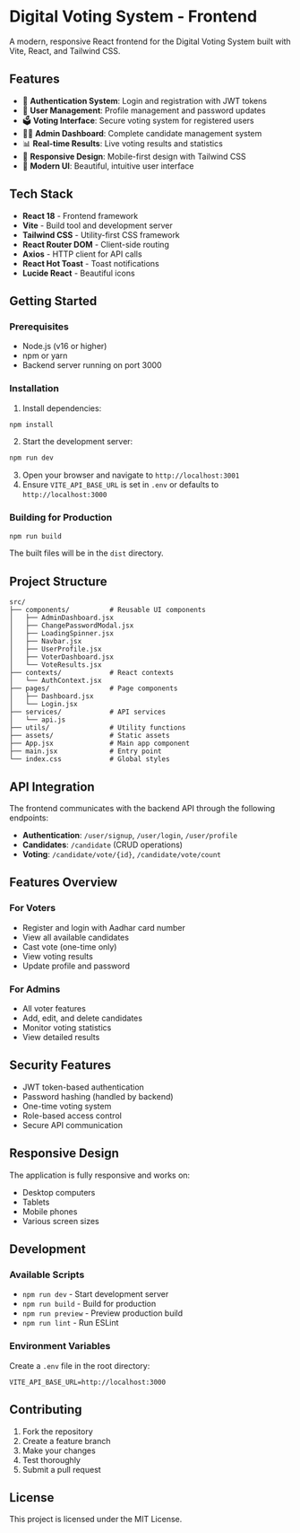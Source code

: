 # Digital Voting System - Frontend

A modern, responsive React frontend for the Digital Voting System built with Vite, React, and Tailwind CSS.

## Features

- 🔐 **Authentication System**: Login and registration with JWT tokens
- 👤 **User Management**: Profile management and password updates
- 🗳️ **Voting Interface**: Secure voting system for registered users
- 👨‍💼 **Admin Dashboard**: Complete candidate management system
- 📊 **Real-time Results**: Live voting results and statistics
- 📱 **Responsive Design**: Mobile-first design with Tailwind CSS
- 🎨 **Modern UI**: Beautiful, intuitive user interface

## Tech Stack

- **React 18** - Frontend framework
- **Vite** - Build tool and development server
- **Tailwind CSS** - Utility-first CSS framework
- **React Router DOM** - Client-side routing
- **Axios** - HTTP client for API calls
- **React Hot Toast** - Toast notifications
- **Lucide React** - Beautiful icons

## Getting Started

### Prerequisites

- Node.js (v16 or higher)
- npm or yarn
- Backend server running on port 3000

### Installation

1. Install dependencies:
```bash
npm install
```

2. Start the development server:
```bash
npm run dev
```

3. Open your browser and navigate to `http://localhost:3001`
4. Ensure `VITE_API_BASE_URL` is set in `.env` or defaults to `http://localhost:3000`

### Building for Production

```bash
npm run build
```

The built files will be in the `dist` directory.

## Project Structure

```
src/
├── components/          # Reusable UI components
│   ├── AdminDashboard.jsx
│   ├── ChangePasswordModal.jsx
│   ├── LoadingSpinner.jsx
│   ├── Navbar.jsx
│   ├── UserProfile.jsx
│   ├── VoterDashboard.jsx
│   └── VoteResults.jsx
├── contexts/            # React contexts
│   └── AuthContext.jsx
├── pages/               # Page components
│   ├── Dashboard.jsx
│   └── Login.jsx
├── services/            # API services
│   └── api.js
├── utils/               # Utility functions
├── assets/              # Static assets
├── App.jsx              # Main app component
├── main.jsx             # Entry point
└── index.css            # Global styles
```

## API Integration

The frontend communicates with the backend API through the following endpoints:

- **Authentication**: `/user/signup`, `/user/login`, `/user/profile`
- **Candidates**: `/candidate` (CRUD operations)
- **Voting**: `/candidate/vote/{id}`, `/candidate/vote/count`

## Features Overview

### For Voters
- Register and login with Aadhar card number
- View all available candidates
- Cast vote (one-time only)
- View voting results
- Update profile and password

### For Admins
- All voter features
- Add, edit, and delete candidates
- Monitor voting statistics
- View detailed results

## Security Features

- JWT token-based authentication
- Password hashing (handled by backend)
- One-time voting system
- Role-based access control
- Secure API communication

## Responsive Design

The application is fully responsive and works on:
- Desktop computers
- Tablets
- Mobile phones
- Various screen sizes

## Development

### Available Scripts

- `npm run dev` - Start development server
- `npm run build` - Build for production
- `npm run preview` - Preview production build
- `npm run lint` - Run ESLint

### Environment Variables

Create a `.env` file in the root directory:

```
VITE_API_BASE_URL=http://localhost:3000
```

## Contributing

1. Fork the repository
2. Create a feature branch
3. Make your changes
4. Test thoroughly
5. Submit a pull request

## License

This project is licensed under the MIT License.
